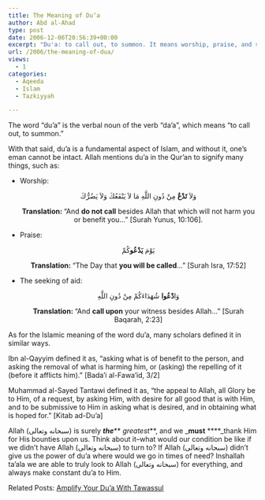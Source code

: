 ```yaml
---
title: The Meaning of Du’a
author: Abd al-Ahad
type: post
date: 2006-12-06T20:56:39+00:00
excerpt: "Du'a: to call out, to summon. It means worship, praise, and seeking aid. Islamically, asking Allah for what benefits you and removing what harms you."
url: /2006/the-meaning-of-dua/
views:
  - 1
categories:
  - Aqeeda
  - Islam
  - Tazkiyyah

---
```

The word &#8220;du&#8217;a&#8221; is the verbal noun of the verb &#8220;da&#8217;a&#8221;, which means &#8220;to call out, to summon.&#8221;

With that said, du&#8217;a is a fundamental aspect of Islam, and without it, one&#8217;s eman cannot be intact. Allah mentions du&#8217;a in the Qur&#8217;an to signify many things, such as:

  * Worship: <div align="center" class="quran">
      وَلاَ <strong>تَدْعُ</strong> مِنْ دُونِ اللَّهِ مَا لاَ يَنْفَعُكَ وَلاَ يَضُرُّكَ
    </div>
    
    <div align="center">
      <strong>Translation: </strong>&#8220;And <strong>do not call</strong> besides Allah that which will not harm you or benefit you&#8230;&#8221; [Surah Yunus, 10:106].
    </div>

  * Praise: <div align="center" class="quran">
      يَوْمَ <strong>يَدْعُو</strong>كُمْ
    </div>
    
    <div align="center">
      <strong>Translation: </strong>&#8220;The Day that <strong>you will be called</strong>&#8230;&#8221; [Surah Isra, 17:52]
    </div>

  * The seeking of aid: <div align="center" class="quran">
      وَا<strong>دْعُوا</strong> شُهَدَاءَكُمْ مِنْ دُونِ اللَّهِ
    </div>
    
    <div align="center">
      <strong>Translation: </strong>&#8220;And <strong>call upon</strong> your witness besides Allah&#8230;&#8221; [Surah Baqarah, 2:23]
    </div>

As for the Islamic meaning of the word du&#8217;a, many scholars defined it in similar ways.

Ibn al-Qayyim defined it as, &#8220;asking what is of benefit to the person, and asking the removal of what is harming him, or (asking) the repelling of it (before it afflicts him).&#8221; [Bada&#8217;i al-Fawa&#8217;id, 3/2]

Muhammad al-Sayed Tantawi defined it as, &#8220;the appeal to Allah, all Glory be to Him, of a request, by asking Him, with desire for all good that is with Him, and to be submissive to Him in asking what is desired, and in obtaining what is hoped for.&#8221; [Kitab ad-Du&#8217;a]

Allah (سبحانه وتعالى) is surely _**the**_** _greatest_**, and we _**must** ****_thank Him for His bounties upon us. Think about it&#8211;what would our condition be like if we didn&#8217;t have Allah (سبحانه وتعالى) to turn to? If Allah (سبحانه وتعالى) didn&#8217;t give us the power of du&#8217;a where would we go in times of need? Inshallah ta&#8217;ala we are able to truly look to Allah (سبحانه وتعالى) for everything, and always make constant du&#8217;a to Him.

<p class="metaInformation">
  Related Posts: <a href="/amplify-your-dua-with-tawassul/">Amplify Your Du&#8217;a With Tawassul</a>
</p>
